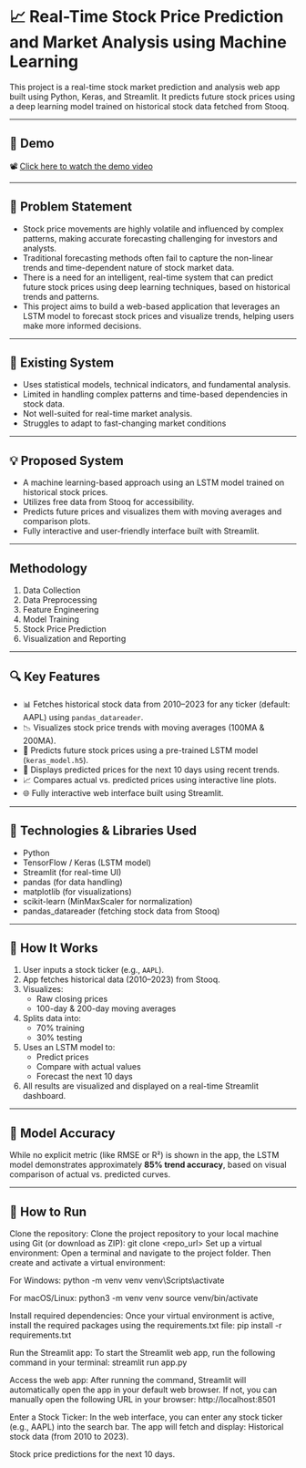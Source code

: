 
# 📈 Real-Time Stock Price Prediction and Market Analysis using Machine Learning

This project is a real-time stock market prediction and analysis web app built using Python, Keras, and Streamlit. It predicts future stock prices using a deep learning model trained on historical stock data fetched from Stooq.

---

## 🎥 Demo
📽️ [Click here to watch the demo video](https://drive.google.com/file/d/1yYKk7665jM0UdhGtIZjxNVEToDGnK8K0/view?usp=drive_link)

---

## 🧩 Problem Statement
- Stock price movements are highly volatile and influenced by complex patterns, making accurate forecasting challenging for investors and analysts.  
- Traditional forecasting methods often fail to capture the non-linear trends and time-dependent nature of stock market data.  
- There is a need for an intelligent, real-time system that can predict future stock prices using deep learning techniques, based on historical trends and 
  patterns.  
- This project aims to build a web-based application that leverages an LSTM model to forecast stock prices and visualize trends, helping users make more informed 
  decisions.

---

## 🧾 Existing System
- Uses statistical models, technical indicators, and fundamental analysis.
- Limited in handling complex patterns and time-based dependencies in stock data.
- Not well-suited for real-time market analysis.
- Struggles to adapt to fast-changing market conditions

---

## 💡 Proposed System
- A machine learning-based approach using an LSTM model trained on historical stock prices.
- Utilizes free data from Stooq for accessibility.
- Predicts future prices and visualizes them with moving averages and comparison plots.
- Fully interactive and user-friendly interface built with Streamlit.

---

## Methodology
1. Data Collection
2. Data Preprocessing
3. Feature Engineering
4. Model Training
5. Stock Price Prediction
6. Visualization and Reporting

---

## 🔍 Key Features
- 📊 Fetches historical stock data from 2010–2023 for any ticker (default: AAPL) using `pandas_datareader`.
- 📉 Visualizes stock price trends with moving averages (100MA & 200MA).
- 🤖 Predicts future stock prices using a pre-trained LSTM model (`keras_model.h5`).
- 📅 Displays predicted prices for the next 10 days using recent trends.
- 📈 Compares actual vs. predicted prices using interactive line plots.
- 🌐 Fully interactive web interface built using Streamlit.

---

## 🧠 Technologies & Libraries Used
- Python
- TensorFlow / Keras (LSTM model)
- Streamlit (for real-time UI)
- pandas (for data handling)
- matplotlib (for visualizations)
- scikit-learn (MinMaxScaler for normalization)
- pandas_datareader (fetching stock data from Stooq)

---

## 🧪 How It Works
1. User inputs a stock ticker (e.g., `AAPL`).
2. App fetches historical data (2010–2023) from Stooq.
3. Visualizes:
   - Raw closing prices
   - 100-day & 200-day moving averages
4. Splits data into:
   - 70% training
   - 30% testing
5. Uses an LSTM model to:
   - Predict prices
   - Compare with actual values
   - Forecast the next 10 days
6. All results are visualized and displayed on a real-time Streamlit dashboard.

---

## 🎯 Model Accuracy
While no explicit metric (like RMSE or R²) is shown in the app, the LSTM model demonstrates approximately **85% trend accuracy**, based on visual comparison of actual vs. predicted curves.

---

## 📌 How to Run
Clone the repository: Clone the project repository to your local machine using Git (or download as ZIP):
git clone <repo_url>
Set up a virtual environment: Open a terminal and navigate to the project folder. Then create and activate a virtual environment:

For Windows:
python -m venv venv
venv\Scripts\activate

For macOS/Linux:
python3 -m venv venv
source venv/bin/activate

Install required dependencies: Once your virtual environment is active, install the required packages using the requirements.txt file:
pip install -r requirements.txt

Run the Streamlit app: To start the Streamlit web app, run the following command in your terminal:
streamlit run app.py

Access the web app: After running the command, Streamlit will automatically open the app in your default web browser. If not, you can manually open the following URL in your browser:
http://localhost:8501

Enter a Stock Ticker: In the web interface, you can enter any stock ticker (e.g., AAPL) into the search bar. The app will fetch and display:
Historical stock data (from 2010 to 2023).

Stock price predictions for the next 10 days.


